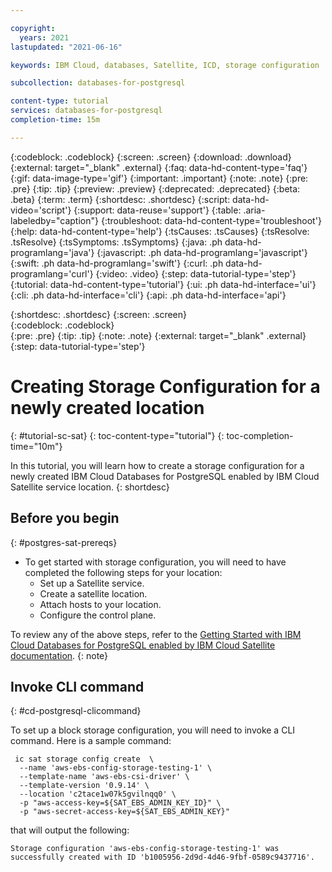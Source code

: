 ```yaml
---

copyright:
  years: 2021
lastupdated: "2021-06-16"

keywords: IBM Cloud, databases, Satellite, ICD, storage configuration

subcollection: databases-for-postgresql

content-type: tutorial
services: databases-for-postgresql
completion-time: 15m

---
```


{:codeblock: .codeblock}
{:screen: .screen}
{:download: .download}
{:external: target="_blank" .external}
{:faq: data-hd-content-type='faq'}
{:gif: data-image-type='gif'}
{:important: .important}
{:note: .note}
{:pre: .pre}
{:tip: .tip}
{:preview: .preview}
{:deprecated: .deprecated}
{:beta: .beta}
{:term: .term}
{:shortdesc: .shortdesc}
{:script: data-hd-video='script'}
{:support: data-reuse='support'}
{:table: .aria-labeledby="caption"}
{:troubleshoot: data-hd-content-type='troubleshoot'}
{:help: data-hd-content-type='help'}
{:tsCauses: .tsCauses}
{:tsResolve: .tsResolve}
{:tsSymptoms: .tsSymptoms}
{:java: .ph data-hd-programlang='java'}
{:javascript: .ph data-hd-programlang='javascript'}
{:swift: .ph data-hd-programlang='swift'}
{:curl: .ph data-hd-programlang='curl'}
{:video: .video}
{:step: data-tutorial-type='step'}
{:tutorial: data-hd-content-type='tutorial'}
{:ui: .ph data-hd-interface='ui'}
{:cli: .ph data-hd-interface='cli'}
{:api: .ph data-hd-interface='api'}

{:shortdesc: .shortdesc}
{:screen: .screen}  
{:codeblock: .codeblock}  
{:pre: .pre}
{:tip: .tip}
{:note: .note}
{:external: target="_blank" .external}
{:step: data-tutorial-type='step'} <!-- Apply to steps for automatic numbering -->

<!-- The title of your tutorial should be in active voice and and start with a verb. If you include product names, makes sure to use the non-trademarked short version conref. -->
<!-- Make sure each H1/H2/H3/etc. heading is _unique_ to your tutorial by adding a short but human-readable identifier. For example, instead of just "#overview", use "#cd-kube-overview" -->

# Creating Storage Configuration for a newly created location
{: #tutorial-sc-sat}
{: toc-content-type="tutorial"} <!-- Always use this value -->
{: toc-completion-time="10m"} <!-- Use same value from completion-time metadata above-->

<!-- The short description should be a single, concise paragraph that contains one or two sentences and no more than 50 words. Briefly mention what the user's learning goal is and include the following SEO keywords in the title short description: IBM Cloud, ServiceName, tutorial.--> 

In this tutorial, you will learn how to create a storage configuration for a newly created IBM Cloud Databases for PostgreSQL enabled by IBM Cloud Satellite service location.
{: shortdesc}

<!-- It's recommended to include an architectural diagram that shows how the services that are used in this tutorial interact. SVG is the recommended format. If you include a diagram, include a brief text-based description of the workflow shown in the diagram, using active voice to describe the workflow. This makes the content more searchable and improves accessibility. -->

<!--![Architectural diagram](images/image.svg)
{: figure caption="Figure 1. A diagram that shows the architecture for my tutorial."}

The pipeline that you create has the following architecture:
1. Workflow step 1
1. Workflow step 2
1. Workflow step 3
1. Workflow step 4-->

## Before you begin
{: #postgres-sat-prereqs}

<!-- List any access, setup, or knowledge that the user must have before they start the tutorial. Be sure to link to any related documentation or resources to help the user complete these prerequisites.-->

<!-- Note: Currently no format for checkboxes. Let's check with design if required for first pass -->

* To get started with storage configuration, you will need to have completed the following steps for your location: 
  * Set up a Satellite service.
  * Create a satellite location. 
  * Attach hosts to your location.
  * Configure the control plane.

To review any of the above steps, refer to the [Getting Started with IBM Cloud Databases for PostgreSQL enabled by IBM Cloud Satellite documentation](docs/howto-sat-location.md).
{: note}

<!-- For each step in your tutorial, add an H2 section. The title should be task-oriented and descriptive. If you find your tutorial going over 9 steps, consider whether your substeps can be grouped differently or whether your tutorial should be a multi-part series. -->

## Invoke CLI command
{: #cd-postgresql-clicommand}

<!-- Introduce each major step with a description of what it will accomplish. If there are sequential substeps, use an ordered list for each substep. Don't include the step number. -->

To set up a block storage configuration, you will need to invoke a CLI command.
Here is a sample command:

```
 ic sat storage config create  \
  --name 'aws-ebs-config-storage-testing-1' \
  --template-name 'aws-ebs-csi-driver' \
  --template-version '0.9.14' \
  --location 'c2tace1w07k5gvilnqq0' \
  -p "aws-access-key=${SAT_EBS_ADMIN_KEY_ID}" \
  -p "aws-secret-access-key=${SAT_EBS_ADMIN_KEY}"
  ```
that will output the following:

```
Storage configuration 'aws-ebs-config-storage-testing-1' was successfully created with ID 'b1005956-2d9d-4d46-9fbf-0589c9437716'.
```
